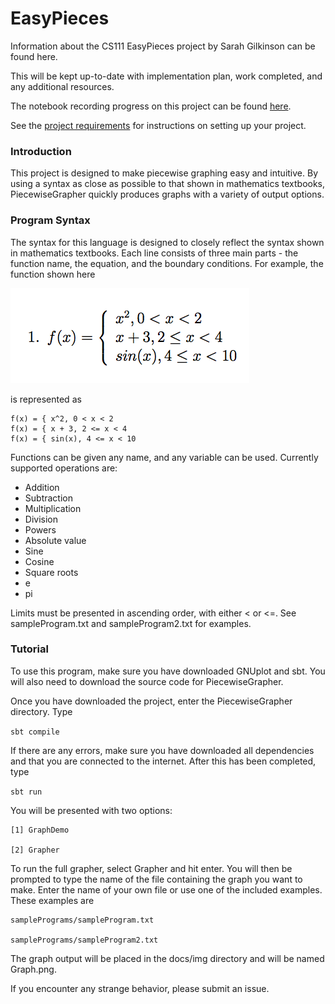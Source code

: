 # EasyPieces

Information about the CS111 EasyPieces project by Sarah Gilkinson can be found
here.

This will be kept up-to-date with implementation plan, work completed, and 
any additional resources.

The notebook recording progress on this project can be found 
[here](https://github.com/SarahKnits/EasyPieces-notebook).

See the 
[project requirements](http://www.cs.hmc.edu/~benw/teaching/cs111_fa14/project.html) 
for instructions on setting up your project.

### Introduction

This project is designed to make piecewise graphing easy and intuitive. By
using a syntax as close as possible to that shown in mathematics textbooks,
PiecewiseGrapher quickly produces graphs with a variety of output options.

### Program Syntax

The syntax for this language is designed to closely reflect the syntax shown
in mathematics textbooks. Each line consists of three main parts - the function
name, the equation, and the boundary conditions. 
For example, the function shown here

![Sample Graph](https://github.com/SarahKnits/EasyPieces/blob/November30/SampleGraph.png)

is represented as

```
f(x) = { x^2, 0 < x < 2
f(x) = { x + 3, 2 <= x < 4
f(x) = { sin(x), 4 <= x < 10
```

Functions can be given any name, and any variable can be used. Currently 
supported operations are:
* Addition
* Subtraction
* Multiplication
* Division
* Powers
* Absolute value
* Sine
* Cosine
* Square roots
* e
* pi

Limits must be presented in ascending order, with either < or <=. See
sampleProgram.txt and sampleProgram2.txt for examples. 

### Tutorial

To use this program, make sure you have downloaded GNUplot and sbt. You will 
also need to download the source code for PiecewiseGrapher. 

Once you have downloaded the project, enter the PiecewiseGrapher directory. Type 

`` sbt compile ``

If there are any errors, make sure you have downloaded all dependencies and
that you are connected to the internet. After this has been completed, type

`` sbt run ``

You will be presented with two options: 

``` 
[1] GraphDemo

[2] Grapher
```

To run the full grapher, select Grapher and hit enter. You will then be prompted
to  type the name of the file containing the graph you want to make. Enter the 
name of your own file or use one of the included examples. These examples are

```
samplePrograms/sampleProgram.txt

samplePrograms/sampleProgram2.txt
```

The graph output will be placed in the docs/img directory and will be named
Graph.png. 

If you encounter any strange behavior, please submit an issue. 

